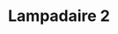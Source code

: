---
weight: 1
images:
- /images/photos/20230620 - Sortie Nocturne - Stéphane G. - 0019.jpg
title: Lampadaire 2
tags:
- street
- archive
---
